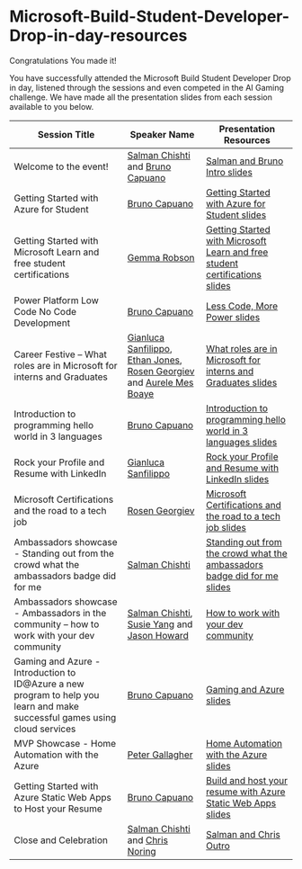 # Microsoft-Build-Student-Developer-Drop-in-day-resources

Congratulations You made it!

You have successfully attended the Microsoft Build Student Developer Drop in day, listened through the sessions and even competed in the AI Gaming challenge. We have made all the presentation slides from each session available to you below.

| Session Title | Speaker Name | Presentation Resources |
|-------------------|----------|--------------------------|
| Welcome to the event!| [Salman Chishti](https://www.linkedin.com/in/salmanmkc/) and [Bruno Capuano](https://developer.microsoft.com/advocates/bruno-capuano) | [Salman and Bruno Intro slides](https://github.com/microsoft/AcademicContent/blob/main/microsoft-conferences/2022/Microsoft-Build-Student-Developer-Drop-in-day/Presentation%20Slides/Slides/Final%20-%20Salman%20Bruno%20Intro.pptx) |
| Getting Started with Azure for Student | [Bruno Capuano](https://developer.microsoft.com/advocates/bruno-capuano) | [Getting Started with Azure for Student slides](https://github.com/microsoft/AcademicContent/blob/main/microsoft-conferences/2022/Microsoft-Build-Student-Developer-Drop-in-day/Presentation%20Slides/Slides/Final%20-%20Getting%20started%20with%20Azure%20for%20Students.pptx) |
| Getting Started with Microsoft Learn and free student certifications | [Gemma Robson](https://www.linkedin.com/in/gemma-robson-196239215/) | [Getting Started with Microsoft Learn and free student certifications slides](https://github.com/microsoft/AcademicContent/blob/main/microsoft-conferences/2022/Microsoft-Build-Student-Developer-Drop-in-day/Presentation%20Slides/Slides/Final%20-%20Gemma-%20Getting%20Started%20with%20MSLearn.pptx) |
| Power Platform Low Code No Code Development | [Bruno Capuano](https://developer.microsoft.com/advocates/bruno-capuano) | [Less Code, More Power slides](https://github.com/microsoft/AcademicContent/blob/main/microsoft-conferences/2022/Microsoft-Build-Student-Developer-Drop-in-day/Presentation%20Slides/Slides/Final%20-%20Less%20Code,%20more%20Power.pptx) |
| Career Festive – What roles are in Microsoft for interns and Graduates | [Gianluca Sanfilippo](https://www.linkedin.com/in/gianlucasanfilippo/), [Ethan Jones](https://www.linkedin.com/in/ejjones18/), [Rosen Georgiev](https://www.linkedin.com/in/rgeorgiev/) and [Aurele Mes Boaye](https://www.linkedin.com/in/aurele-mes-boaye-assoc-cipd-278b229b/) | [What roles are in Microsoft for interns and Graduates slides](https://github.com/microsoft/AcademicContent/blob/main/microsoft-conferences/2022/Microsoft-Build-Student-Developer-Drop-in-day/Presentation%20Slides/Slides/Final%20-%20Career%20Festive%20-%20Interns%20&%20Grads%20Slide.pptx) |
| Introduction to programming hello world in 3 languages| [Bruno Capuano](https://developer.microsoft.com/advocates/bruno-capuano) | [Introduction to programming hello world in 3 languages slides](https://github.com/microsoft/AcademicContent/blob/main/microsoft-conferences/2022/Microsoft-Build-Student-Developer-Drop-in-day/Presentation%20Slides/Slides/Final%20-%20Hello%20World,%20Bruno.pptx) |
| Rock your Profile and Resume with LinkedIn | [Gianluca Sanfilippo](https://www.linkedin.com/in/gianlucasanfilippo/) | [Rock your Profile and Resume with LinkedIn slides](https://github.com/microsoft/AcademicContent/blob/main/microsoft-conferences/2022/Microsoft-Build-Student-Developer-Drop-in-day/Presentation%20Slides/Slides/Final%20-%20Rock%20your%20Profile%20and%20Resume%20Builder%20with%20LinkedIn%20-%20Gianluca%20Sanfilippo.pptx) |
| Microsoft Certifications and the road to a tech job | [Rosen Georgiev](https://www.linkedin.com/in/rgeorgiev/) | [Microsoft Certifications and the road to a tech job slides](https://github.com/microsoft/AcademicContent/blob/main/microsoft-conferences/2022/Microsoft-Build-Student-Developer-Drop-in-day/Presentation%20Slides/Slides/Final%20-%20Rosen%20Georgiev%20Microsoft%20Certifications.pptx) |
| Ambassadors showcase - Standing out from the crowd what the ambassadors badge did for me | [Salman Chishti](https://www.linkedin.com/in/salmanmkc/) | [Standing out from the crowd what the ambassadors badge did for me slides](https://github.com/microsoft/AcademicContent/blob/main/microsoft-conferences/2022/Microsoft-Build-Student-Developer-Drop-in-day/Presentation%20Slides/Slides/Final%20-%20Salman%20-%20Stand%20out%20from%20crowd.pptx) |
| Ambassadors showcase - Ambassadors in the community – how to work with your dev community | [Salman Chishti](https://www.linkedin.com/in/salmanmkc/), [Susie Yang](https://www.linkedin.com/in/susie-yang-68667730/) and [Jason Howard](https://www.linkedin.com/in/jason-howard-ba155742) | [How to work with your dev community](https://github.com/microsoft/AcademicContent/blob/main/microsoft-conferences/2022/Microsoft-Build-Student-Developer-Drop-in-day/Presentation%20Slides/Slides/Final%20-%20Salman%20and%20Jason_Susie%20%E2%80%93%20How%20to%20work%20with%20your%20dev%20community_.pptx) |
| Gaming and Azure - Introduction to ID@Azure a new program to help you learn and make successful games using cloud services | [Bruno Capuano](https://developer.microsoft.com/advocates/bruno-capuano) | [Gaming and Azure slides](https://github.com/microsoft/AcademicContent/blob/main/microsoft-conferences/2022/Microsoft-Build-Student-Developer-Drop-in-day/Presentation%20Slides/Slides/Final%20-%20Gaming%20and%20Azure,%20Bruno%20Capuano.pptx) |
| MVP Showcase - Home Automation with the Azure | [Peter Gallagher](https://www.linkedin.com/in/pjgcreations/) | [Home Automation with the Azure slides](https://github.com/microsoft/AcademicContent/blob/main/microsoft-conferences/2022/Microsoft-Build-Student-Developer-Drop-in-day/Presentation%20Slides/Slides/Final%20-%20Azure%20Percept%20Home%20Automation,%20Peter%20Gallagher.pptx) |
| Getting Started with Azure Static Web Apps to Host your Resume | [Bruno Capuano](https://developer.microsoft.com/advocates/bruno-capuano) | [Build and host your resume with Azure Static Web Apps slides](https://github.com/microsoft/AcademicContent/blob/main/microsoft-conferences/2022/Microsoft-Build-Student-Developer-Drop-in-day/Presentation%20Slides/Slides/Final%20-%20Azure%20Static%20WebApps,%20Bruno%20Capuano.pptx) |
| Close and Celebration | [Salman Chishti](https://www.linkedin.com/in/salmanmkc/) and [Chris Noring](https://developer.microsoft.com/en-us/advocates/chris-noring) | [Salman and Chris Outro](https://github.com/microsoft/AcademicContent/blob/main/microsoft-conferences/2022/Microsoft-Build-Student-Developer-Drop-in-day/Presentation%20Slides/Slides/Final%20-%20Salman%20Chris%20Outro.pptx) |
